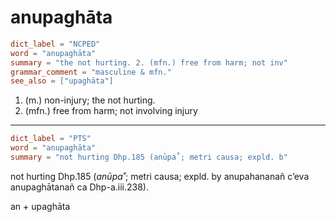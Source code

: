 # anupaghāta

``` toml
dict_label = "NCPED"
word = "anupaghāta"
summary = "the not hurting. 2. (mfn.) free from harm; not inv"
grammar_comment = "masculine & mfn."
see_also = ["upaghāta"]
```

1. (m.) non\-injury; the not hurting.
2. (mfn.) free from harm; not involving injury

--------------------

``` toml
dict_label = "PTS"
word = "anupaghāta"
summary = "not hurting Dhp.185 (anūpa˚; metri causa; expld. b"
```

not hurting Dhp.185 (*anūpa˚*; metri causa; expld. by anupahananañ c’eva anupaghātanañ ca Dhp\-a.iii.238).

an \+ upaghāta

